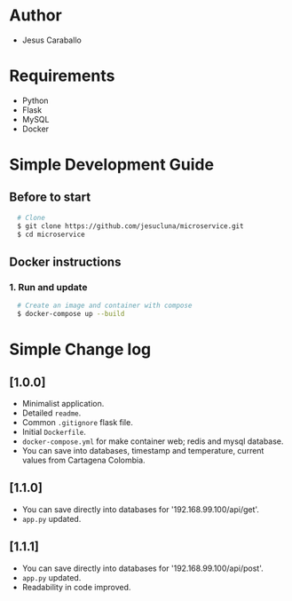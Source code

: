 # Author
- Jesus Caraballo

# Requirements
- Python
- Flask
- MySQL
- Docker

# Simple Development Guide
## Before to start
```sh
  # Clone
  $ git clone https://github.com/jesucluna/microservice.git
  $ cd microservice
```

## Docker instructions
### 1. Run and update
```sh
  # Create an image and container with compose
  $ docker-compose up --build
```   


# Simple Change log
## [1.0.0]
- Minimalist application.
- Detailed `readme`.
- Common `.gitignore` flask file.
- Initial `Dockerfile`.
- `docker-compose.yml` for make container web; redis and mysql database.
- You can save into databases, timestamp and temperature, current values from Cartagena Colombia.

## [1.1.0]
- You can save directly into databases for '192.168.99.100/api/get'.
- `app.py` updated.

## [1.1.1]
- You can save directly into databases for '192.168.99.100/api/post'.
- `app.py` updated.
- Readability in code improved.